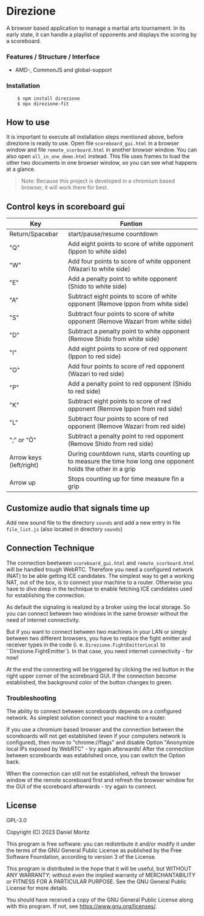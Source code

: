 
# Direzione

A browser based application to manage a martial arts tournament.
In its early state, it can handle a playlist of opponents and displays the scoring by a scoreboard.

### Features / Structure / Interface

* AMD-, CommonJS and global-support

### Installation

```shell
    $ npm install direzione
    $ npx direzione-fit
```

## How to use

It is important to execute all installation steps mentioned above, before direzione is ready to use.
Open file `scoreboard_gui.html` in a browser window and file `remote_scorboard.html` in another browser window.
You can also open `all_in_one_demo.html` instead. This file uses frames to load the other two documents in one browser window, so you can see what happens at a glance.

> Note: Because this project is developed in a chromium based browser, it will work there for best.

## Control keys in scoreboard gui

| Key | Funtion |
| --- | --- |
| Return/Spacebar | start/pause/resume countdown |
| "Q" | Add eight points to score of white opponent (Ippon to white side) |
| "W" | Add four points to score of white opponent (Wazari to white side) |
| "E" | Add a penalty point to white opponent (Shido to white side) |
| "A" | Subtract eight points to score of white opponent (Remove Ippon from white side) |
| "S" | Subtract four points to score of white opponent (Remove Wazari from white side) |
| "D" | Subtract a penalty point to white opponent (Remove Shido from white side) |
| "I" | Add eight points to score of red opponent (Ippon to red side) |
| "O" | Add four points to score of red opponent (Wazari to red side) |
| "P" | Add a penalty point to red opponent (Shido to red side) |
| "K" | Subtract eight points to score of red opponent (Remove Ippon from red side) |
| "L" | Subtract four points to score of red opponent (Remove Wazari from red side) |
| ";" or "Ö" | Subtract a penalty point to red opponent (Remove Shido from red side) |
| Arrow keys (left/right) | During countdown runs, starts counting up to measure the time how long one opponent holds the other in a grip |
| Arrow up | Stops counting up for time measure fin a grip |

## Customize audio that signals time up

Add new sound file to the directory `sounds` and add a new entry in file `file_list.js` (also located in directory `sounds`)

## Connection Technique

The connection beetween `scoreboard_gui.html` and `remote_scorboard.html` will be handled trough WebRTC.
Therefore you need a configured network (NAT) to be able getting ICE candidates. The simplest way to get a working NAT, out of the box, is to connect your machine to a router. Otherwise you have to dive deep in the technique to enable fetching ICE candidates used for establishing the connection.

As default the signaling is realized by a broker using the local storage. So you can connect between two windows in the same browser without the need of internet connectivity.

But if you want to connect between two machines in your LAN or simply between two different browsers, you have to replace the fight emitter and receiver types in the code (i. e. `Direzione.FightEmitterLocal` to ``Direzione.FightEmitter`). In that case, you need internet connectivity - for now!

At the end the connecting will be triggered by clicking the red button in the right upper corner of the scoreboard GUI. If the connection become established, the background color of the button changes to green.

### Troubleshooting

The ability to connect between scoreboards depends on a configured network. As simplest solution connect your machine to a router.

If you use a chromium based browser and the connection between the scoreboards will not get established (even if your computers network is configured), then move to "chrome://flags" and disable Option "Anonymize local IPs exposed by WebRTC" - try again afterwards!
After the connection between scoreboards was established once, you can switch the Option back.

When the connection can still not be established, refresh the browser window of the remote scoreboard first and refresh the browser window for the GUI of the scoreboard afterwards - try again to connect.

## License

GPL-3.0

Copyright (C) 2023 Daniel Moritz

This program is free software: you can redistribute it and/or modify
it under the terms of the GNU General Public License as published by
the Free Software Foundation, according to version 3 of the License.

This program is distributed in the hope that it will be useful,
but WITHOUT ANY WARRANTY; without even the implied warranty of
MERCHANTABILITY or FITNESS FOR A PARTICULAR PURPOSE. See the
GNU General Public License for more details.

You should have received a copy of the GNU General Public License
along with this program. If not, see <https://www.gnu.org/licenses/>.
